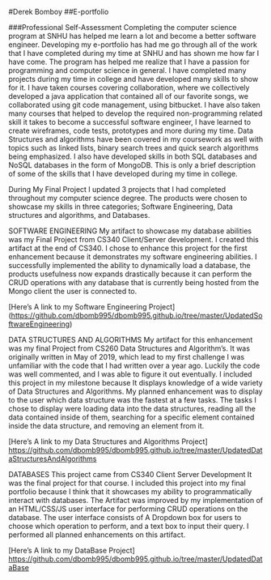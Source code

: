 #Derek Bomboy 
##E-portfolio

###Professional Self-Assessment 
Completing the computer science program at SNHU has helped me learn a lot and become a better software engineer. Developing my e-portfolio has had me go through all of the work that I have completed during my time at SNHU and has shown me how far I have come. The program has helped me realize that I have a passion for programming and computer science in general. I have completed many projects during my time in college and have developed many skills to show for it. I have taken courses covering collaboration, where we collectively developed a java application that contained all of our favorite songs, we collaborated using git code management, using bitbucket. I have also taken many courses that helped to develop the required non-programming related skill it takes to become a successful software engineer, I have learned to create wireframes, code tests, prototypes and more during my time. Data Structures and algorithms have been covered in my coursework as well with topics such as linked lists, binary search trees and quick search algorithms being emphasized. I also have developed skills in both SQL databases and NoSQL databases in the form of MongoDB. This is only a brief description of some of the skills that I have developed during my time in college.

During My Final Project I updated 3 projects that I had completed throughout my computer science degree. The products were chosen to showcase my skills in three categories; Software Engineering, Data structures and algorithms, and Databases. 


SOFTWARE ENGINEERING
My artifact to showcase my database abilities was my Final Project from CS340 Client/Server development. I created this artifact at the end of CS340. I chose to enhance this project for the first enhancement because it demonstrates my software engineering abilities. I successfully implemented the ability to dynamically load a database, the products usefulness now expands drastically because it can perform the CRUD operations with any database that is currently being hosted from the Mongo client the user is connected to.

[Here’s A link to my Software Engineering Project] (https://github.com/dbomb995/dbomb995.github.io/tree/master/UpdatedSoftwareEngineering)

DATA STRUCTURES AND ALGORITHMS
My artifact for this enhancement was my final Project from CS260 Data Structures and Algorithm’s. It was originally written in May of 2019, which lead to my first challenge I was unfamiliar with the code that I had written over a year ago. Luckily the code was well commented, and I was able to figure it out eventually. I included this project in my milestone because It displays knowledge of a wide variety of Data Structures and Algorithms. My planned enhancement was to display to the user which data structure was the fastest at a few tasks. The tasks I chose to display were loading data into the data structures, reading all the data contained inside of them, searching for a specific element contained inside the data structure, and removing an element from it.  

[Here’s A link to my Data Structures and Algorithms Project] https://github.com/dbomb995/dbomb995.github.io/tree/master/UpdatedDataStructuresAndAlgorithms

DATABASES
This project came from CS340 Client Server Development It was the final project for that course. I included this project into my final portfolio because I think that it showcases my ability to programmatically interact with databases. The Artifact was improved by my implementation of an HTML/CSS/JS user interface for performing CRUD operations on the database. The user interface consists of A Dropdown box for users to choose which operation to perform, and a text box to input their query. I performed all planned enhancements on this artifact. 

[Here’s A link to my DataBase Project] https://github.com/dbomb995/dbomb995.github.io/tree/master/UpdatedDataBase
